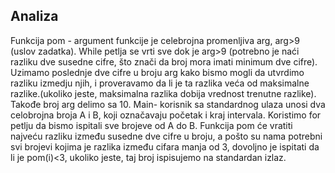 ## Analiza
Funkcija pom - argument funkcije je celebrojna promenljiva arg, arg>9 (uslov zadatka). While petlja se vrti sve dok je arg>9 (potrebno je naći razliku dve susedne cifre, što znači da broj mora imati minimum dve cifre). Uzimamo poslednje dve cifre u broju arg kako bismo mogli da utvrdimo razliku izmedju njih, i proveravamo da li je ta razlika veća od maksimalne razlike.(ukoliko jeste, maksimalna razlika dobija vrednost trenutne razlike). Takođe broj arg delimo sa 10.
Main- korisnik sa standardnog ulaza unosi dva celobrojna broja A i B, koji označavaju početak i kraj intervala. Koristimo for petlju da bismo ispitali sve brojeve od A do B. Funkcija pom će vratiti najveću razliku između susedne dve cifre u broju, a pošto su nama potrebni svi brojevi kojima je razlika između cifara manja od 3, dovoljno je ispitati da li je pom(i)<3, ukoliko jeste, taj broj ispisujemo na standardan izlaz.
